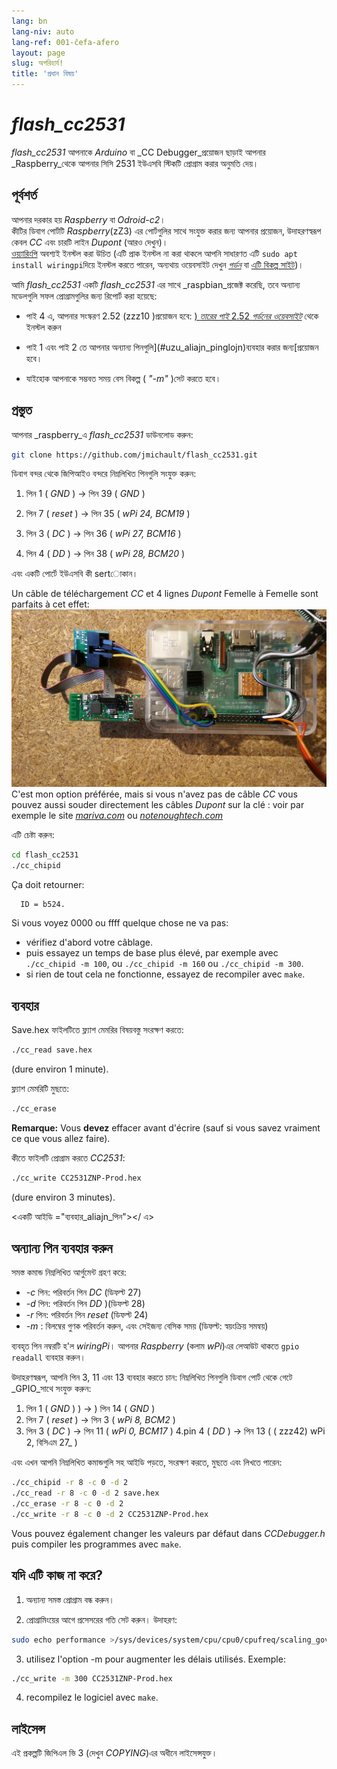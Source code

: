 ```yaml
---
lang: bn
lang-niv: auto
lang-ref: 001-ĉefa-afero
layout: page
slug: অপরিহার্য!
title: 'প্রধান বিষয়'
---
```


# _flash\_cc2531_
 _flash\_cc2531_ আপনাকে _Arduino_ বা _CC Debugger_প্রয়োজন ছাড়াই আপনার _Raspberry_থেকে আপনার সিসি 2531 ইউএসবি স্টিকটি প্রোগ্রাম করার অনুমতি দেয়।

## পূর্বশর্ত
আপনার দরকার হয় _Raspberry_ বা _Odroid-c2_।  
কীটির ডিবাগ পোর্টটি _Raspberry_(zZ3) এর পোর্টগুলির সাথে সংযুক্ত করার জন্য আপনার প্রয়োজন, উদাহরণস্বরূপ কেবল _CC_ এবং চারটি লাইন _Dupont_ (আরও দেখুন)।   
[ওয়্যারিংপি](http://wiringpi.com/) অবশ্যই ইনস্টল করা উচিত (এটি প্রাক ইনস্টল না করা থাকলে আপনি সাধারণত এটি `sudo apt install wiringpi`দিয়ে ইনস্টল করতে পারেন, অন্যথায় ওয়েবসাইট দেখুন [ _গর্ডন_](http://wiringpi.com/) বা [এটি বিকল্প সাইট](https://github.com/WiringPi/WiringPi))।  

আমি _flash\_cc2531_ একটি _flash\_cc2531_ এর সাথে _raspbian_প্রজেক্ট করেছি, তবে অন্যান্য মডেলগুলি সফল প্রোগ্রামগুলির জন্য রিপোর্ট করা হয়েছে:
* পাই 4 এ, আপনার সংস্করণ 2.52 (zzz10 )প্রয়োজন হবে:  [) _তারের পাই_ 2.52 _গর্ডনের ওয়েবসাইট_](http://wiringpi.com/wiringpi-updated-to-2-52-for-the-raspberry-pi-4b/)  থেকে ইনস্টল করুন
* পাই 1 এবং পাই 2 তে আপনার অন্যান্য পিনগুলি](#uzu_aliajn_pinglojn)ব্যবহার করার জন্য[প্রয়োজন হবে।  




* যাইহোক আপনাকে সম্ভবত সময় বেস বিকল্প ( _"-m"_ )সেট করতে হবে।





## প্রস্তুত

আপনার _raspberry_এ _flash\_cc2531_ ডাউনলোড করুন:
```bash
git clone https://github.com/jmichault/flash_cc2531.git
```
ডিবাগ বন্দর থেকে জিপিআইও বন্দরে নিম্নলিখিত পিনগুলি সংযুক্ত করুন:

1. পিন 1 ( _GND_ ) -> পিন 39 ( _GND_ )


2. পিন 7 ( _reset_ ) -> পিন 35 ( _wPi 24, BCM19_ )


3. পিন 3 ( _DC_ ) -> পিন 36 ( _wPi 27, BCM16_ )


4. পিন 4 ( _DD_ ) -> পিন 38 ( _wPi 28, BCM20_ )



এবং একটি পোর্টে ইউএসবি কী sertোকান।

Un câble de téléchargement _CC_ et 4 lignes _Dupont_ Femelle à Femelle sont parfaits à cet effet:
![photo de la clé et de la _framboise_](https://github.com/jmichault/files/raw/master/Raspberry-CC2531.jpg)
C'est mon option préférée, mais si vous n'avez pas de câble _CC_ vous pouvez aussi souder directement les câbles _Dupont_ sur la clé : voir par exemple le site [ _mariva.com_](https://lemariva.com/blog/2019/08/zigbee-flashing-cc2531-using-raspberry-pi-without-cc-debugger) ou [ _notenoughtech.com_](https://notenoughtech.com/home-automation/flashing-cc2531-without-cc-debugger/)


এটি চেষ্টা করুন:
```bash
cd flash_cc2531
./cc_chipid
```
Ça doit retourner:
```
  ID = b524.
```
Si vous voyez 0000 ou ffff quelque chose ne va pas:
* vérifiez d'abord votre câblage.
* puis essayez un temps de base plus élevé, par exemple avec `./cc_chipid -m 100`, ou `./cc_chipid -m 160` ou `./cc_chipid -m 300`.
* si rien de tout cela ne fonctionne, essayez de recompiler avec `make`.


## ব্যবহার
Save.hex ফাইলটিতে ফ্ল্যাশ মেমরির বিষয়বস্তু সংরক্ষণ করতে:
```bash
./cc_read save.hex
```
(dure environ 1 minute).

ফ্ল্যাশ মেমরিটি মুছতে:
```bash
./cc_erase
```
**Remarque:** Vous **devez** effacer avant d'écrire (sauf si vous savez vraiment ce que vous allez faire).

কীতে ফাইলটি প্রোগ্রাম করতে _CC2531_:
```bash
./cc_write CC2531ZNP-Prod.hex
```
(dure environ 3 minutes).

<একটি আইডি ="ব্যবহার_aliajn_পিন"></ এ>
## অন্যান্য পিন ব্যবহার করুন
সমস্ত কমান্ড নিম্নলিখিত আর্গুমেন্ট গ্রহণ করে:
* _-c_ পিন: পরিবর্তন পিন _DC_ (ডিফল্ট 27)
* _-d_ পিন: পরিবর্তন পিন _DD_ )(ডিফল্ট 28)
* _-r_ পিন: পরিবর্তন পিন _reset_ (ডিফল্ট 24)
* _-m_ : বিলম্বের গুণক পরিবর্তন করুন, এবং সেইজন্য বেসিক সময় (ডিফল্ট: স্বয়ংক্রিয় সমন্বয়)

ব্যবহৃত পিন নম্বরটি হ'ল _wiringPi_। আপনার _Raspberry_ (কলাম _wPi_)এর লেআউট থাকতে `gpio readall` ব্যবহার করুন।

উদাহরণস্বরূপ, আপনি পিন 3, 11 এবং 13 ব্যবহার করতে চান: 
নিম্নলিখিত পিনগুলি ডিবাগ পোর্ট থেকে গেটে _GPIO_সাথে সংযুক্ত করুন:
1. পিন 1 ( _GND_ ) ) -> ) পিন 14 ( _GND_ )
2. পিন 7 ( _reset_ ) -> পিন 3 ( _wPi 8, BCM2_ )
3. পিন 3 ( _DC_ ) -> পিন 11 ( _wPi 0, BCM17_ )
4.pin 4 ( _DD_ ) -> পিন 13 ( ( zzz42) wPi 2, বিসিএম 27_ )

এবং এখন আপনি নিম্নলিখিত কমান্ডগুলি সহ আইডি পড়তে, সংরক্ষণ করতে, মুছতে এবং লিখতে পারেন:
```bash
./cc_chipid -r 8 -c 0 -d 2
./cc_read -r 8 -c 0 -d 2 save.hex
./cc_erase -r 8 -c 0 -d 2
./cc_write -r 8 -c 0 -d 2 CC2531ZNP-Prod.hex
```

Vous pouvez également changer les valeurs par défaut dans _CCDebugger.h_ puis compiler les programmes avec `make`.

## যদি এটি কাজ না করে?

1. অন্যান্য সমস্ত প্রোগ্রাম বন্ধ করুন।


2. প্রোগ্রামিংয়ের আগে প্রসেসরের গতি সেট করুন। উদাহরণ:  


```bash
sudo echo performance >/sys/devices/system/cpu/cpu0/cpufreq/scaling_governor
```
3. utilisez l'option -m pour augmenter les délais utilisés. Exemple:  


```bash
./cc_write -m 300 CC2531ZNP-Prod.hex
```
4. recompilez le logiciel avec `make`.



## লাইসেন্স

এই প্রকল্পটি জিপিএল ভি 3 (দেখুন _COPYING_)এর অধীনে লাইসেন্সযুক্ত।
